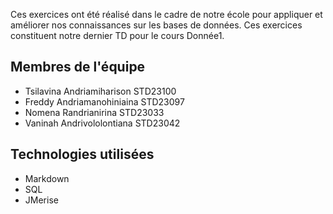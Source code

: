 Ces exercices ont été réalisé dans le cadre de notre école pour appliquer et améliorer nos connaissances sur les bases de données. 
Ces exercices constituent notre dernier TD pour le cours Donnée1.

## Membres de l'équipe
* Tsilavina Andriamiharison STD23100
* Freddy Andriamanohiniaina STD23097
* Nomena Randrianirina STD23033
* Vaninah Andrivololontiana STD23042
## Technologies utilisées
* Markdown
* SQL
* JMerise
